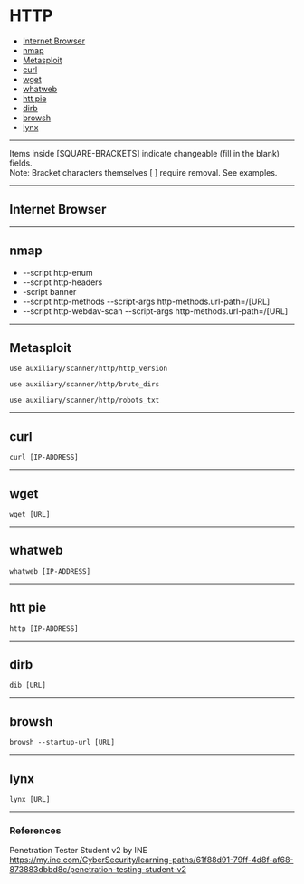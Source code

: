 # HTTP

* [Internet Browser](#internet-browser)
* [nmap](#nmap)
* [Metasploit](#metasploit)
* [curl](#curl)
* [wget](#wget)
* [whatweb](#whatweb)
* [htt pie](#htt-pie)
* [dirb](#dirb)
* [browsh](#browsh)
* [lynx](#lynx)

***********************************************************************
Items inside [SQUARE-BRACKETS] indicate changeable (fill in the blank) fields.  
Note: Bracket characters themselves [ ] require removal. See examples.
***********************************************************************

## Internet Browser
***********************************************************************

## nmap
* --script http-enum
* --script http-headers
* -script banner
* --script http-methods --script-args http-methods.url-path=/[URL]
* --script http-webdav-scan --script-args http-methods.url-path=/[URL]

***********************************************************************

## Metasploit
```
use auxiliary/scanner/http/http_version
```
```
use auxiliary/scanner/http/brute_dirs
```
```
use auxiliary/scanner/http/robots_txt
```

***********************************************************************

## curl
```
curl [IP-ADDRESS]
```

***********************************************************************

## wget
```
wget [URL]
```

***********************************************************************

## whatweb
```
whatweb [IP-ADDRESS] 
```

***********************************************************************

## htt pie
```
http [IP-ADDRESS]
```

***********************************************************************

## dirb
```
dib [URL]
```

***********************************************************************

## browsh
```
browsh --startup-url [URL]
```

***********************************************************************

## lynx
```
lynx [URL]
```

***********************************************************************

### References

Penetration Tester Student v2 by INE  
https://my.ine.com/CyberSecurity/learning-paths/61f88d91-79ff-4d8f-af68-873883dbbd8c/penetration-testing-student-v2
